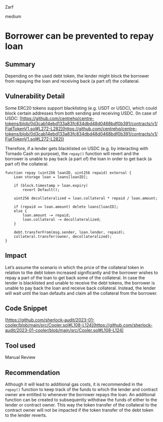 Zarf

medium

# Borrower can be prevented to repay loan

## Summary

Depending on the used debt token, the lender might block the borrower from repaying the loan and receiving back (a part of) the collateral. 

## Vulnerability Detail

Some ERC20 tokens support blacklisting (e.g. USDT or USDC), which could block certain addresses from both sending and receiving USDC. (In case of USDC: [https://github.com/centrehq/centre-tokens/blob/0d3cab14ebd133a83fc834dbd48d0468bdf0b391/contracts/v1/FiatTokenV1.sol#L272-L282](https://github.com/centrehq/centre-tokens/blob/0d3cab14ebd133a83fc834dbd48d0468bdf0b391/contracts/v1/FiatTokenV1.sol#L272-L282))

Therefore, if a lender gets blacklisted on USDC (e.g. by interacting with Tornado Cash on purpose), the `repay()` function will revert and the borrower is unable to pay back (a part of) the loan in order to get back (a part of) the collateral.

```solidity
function repay (uint256 loanID, uint256 repaid) external {
    Loan storage loan = loans[loanID];

    if (block.timestamp > loan.expiry) 
        revert Default();
    
    uint256 decollateralized = loan.collateral * repaid / loan.amount;

    if (repaid == loan.amount) delete loans[loanID];
    else {
        loan.amount -= repaid;
        loan.collateral -= decollateralized;
    }

    debt.transferFrom(msg.sender, loan.lender, repaid);
    collateral.transfer(owner, decollateralized);
}
```

## Impact

Let’s assume the scenario in which the price of the collateral token in relation to the debt token increased significantly and the borrower wishes to repay a part of the loan to get back some of the collateral. In case the lender is blacklisted and unable to receive the debt tokens, the borrower is unable to pay back the loan and receive back collateral. Instead, the lender will wait until the loan defaults and claim all the collateral from the borrower.

## Code Snippet

[https://github.com/sherlock-audit/2023-01-cooler/blob/main/src/Cooler.sol#L108-L124](https://github.com/sherlock-audit/2023-01-cooler/blob/main/src/Cooler.sol#L108-L124)

## Tool used

Manual Review

## Recommendation

Although it will lead to additional gas costs, it is recommended in the `repay()` function to keep track of the funds to which the lender and contract owner are entitled to whenever the borrower repays the loan. An additional function can be created to subsequently withdraw the funds of either to the lender or contract owner. This way the token transfer of the collateral to the contract owner will not be impacted if the token transfer of the debt token to the lender reverts.